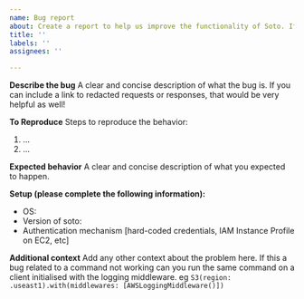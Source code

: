 ```yaml
---
name: Bug report
about: Create a report to help us improve the functionality of Soto. If want to know how to do something then ask a question in the discussions Q&A section.
title: ''
labels: ''
assignees: ''

---
```


**Describe the bug**
A clear and concise description of what the bug is. If you can include a link to redacted requests or responses, that would be very helpful as well!

**To Reproduce**
Steps to reproduce the behavior:
1. ...
2. ...

**Expected behavior**
A clear and concise description of what you expected to happen.

**Setup (please complete the following information):**
 - OS:
 - Version of soto:
 - Authentication mechanism [hard-coded credentials, IAM Instance Profile on EC2, etc]

**Additional context**
Add any other context about the problem here. If this a bug related to a command not working can you run the same command on a client initialised with the logging middleware. eg `S3(region: .useast1).with(middlewares: [AWSLoggingMiddleware()])`
